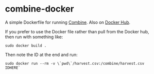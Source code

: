# combine-docker

A simple Dockerfile for running [Combine](https://github.com/mlsecproject/combine). Also on [Docker Hub](https://registry.hub.docker.com/u/technoskald/combine/).

If you prefer to use the Docker file rather than pull from the Docker hub, then run with something like:
```
sudo docker build .
```
Then note the ID at the end and run:
```
sudo docker run --rm -v \`pwd\`/harvest.csv:/combine/harvest.csv IDHERE`
```
